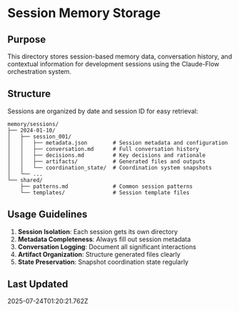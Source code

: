 # Session Memory Storage

## Purpose
This directory stores session-based memory data, conversation history, and contextual information for development sessions using the Claude-Flow orchestration system.

## Structure
Sessions are organized by date and session ID for easy retrieval:

```
memory/sessions/
├── 2024-01-10/
│   ├── session_001/
│   │   ├── metadata.json        # Session metadata and configuration
│   │   ├── conversation.md      # Full conversation history
│   │   ├── decisions.md         # Key decisions and rationale
│   │   ├── artifacts/           # Generated files and outputs
│   │   └── coordination_state/  # Coordination system snapshots
│   └── ...
└── shared/
    ├── patterns.md              # Common session patterns
    └── templates/               # Session template files
```

## Usage Guidelines
1. **Session Isolation**: Each session gets its own directory
2. **Metadata Completeness**: Always fill out session metadata
3. **Conversation Logging**: Document all significant interactions
4. **Artifact Organization**: Structure generated files clearly
5. **State Preservation**: Snapshot coordination state regularly

## Last Updated
2025-07-24T01:20:21.762Z
